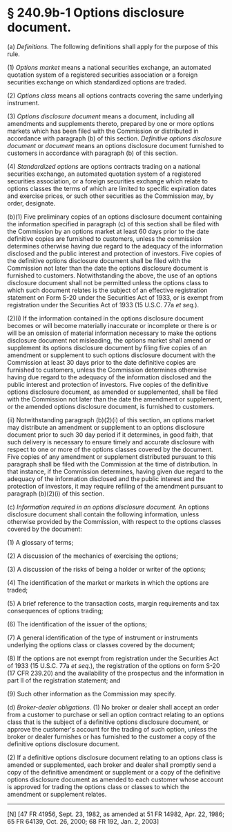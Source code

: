 # § 240.9b-1   Options disclosure document.

(a) *Definitions.* The following definitions shall apply for the purpose of this rule.


(1) *Options market* means a national securities exchange, an automated quotation system of a registered securities association or a foreign securities exchange on which standardized options are traded.


(2) *Options class* means all options contracts covering the same underlying instrument.


(3) *Options disclosure document* means a document, including all amendments and supplements thereto, prepared by one or more options markets which has been filed with the Commission or distributed in accordance with paragraph (b) of this section. *Definitive options disclosure document* or *document* means an options disclosure document furnished to customers in accordance with paragraph (b) of this section. 


(4) *Standardized options* are options contracts trading on a national securities exchange, an automated quotation system of a registered securities association, or a foreign securities exchange which relate to options classes the terms of which are limited to specific expiration dates and exercise prices, or such other securities as the Commission may, by order, designate.


(b)(1) Five preliminary copies of an options disclosure document containing the information specified in paragraph (c) of this section shall be filed with the Commission by an options market at least 60 days prior to the date definitive copies are furnished to customers, unless the commission determines otherwise having due regard to the adequacy of the information disclosed and the public interest and protection of investors. Five copies of the definitive options disclosure document shall be filed with the Commission not later than the date the options disclosure document is furnished to customers. Notwithstanding the above, the use of an options disclosure document shall not be permitted unless the options class to which such document relates is the subject of an effective registration statement on Form S-20 under the Securities Act of 1933, or is exempt from registration under the Securities Act of 1933 (15 U.S.C. 77a *et seq.*).


(2)(i) If the information contained in the options disclosure document becomes or will become materially inaccurate or incomplete or there is or will be an omission of material information necessary to make the options disclosure document not misleading, the options market shall amend or supplement its options disclosure document by filing five copies of an amendment or supplement to such options disclosure document with the Commission at least 30 days prior to the date definitive copies are furnished to customers, unless the Commission determines otherwise having due regard to the adequacy of the information disclosed and the public interest and protection of investors. Five copies of the definitive options disclosure document, as amended or supplemented, shall be filed with the Commission not later than the date the amendment or supplement, or the amended options disclosure document, is furnished to customers. 


(ii) Notwithstanding paragraph (b)(2)(i) of this section, an options market may distribute an amendment or supplement to an options disclosure document prior to such 30 day period if it determines, in good faith, that such delivery is necessary to ensure timely and accurate disclosure with respect to one or more of the options classes covered by the document. Five copies of any amendment or supplement distributed pursuant to this paragraph shall be filed with the Commission at the time of distribution. In that instance, if the Commission determines, having given due regard to the adequacy of the information disclosed and the public interest and the protection of investors, it may require refiling of the amendment pursuant to paragraph (b)(2)(i) of this section. 


(c) *Information required in an options disclosure document.* An options disclosure document shall contain the following information, unless otherwise provided by the Commission, with respect to the options classes covered by the document: 


(1) A glossary of terms; 


(2) A discussion of the mechanics of exercising the options; 


(3) A discussion of the risks of being a holder or writer of the options; 


(4) The identification of the market or markets in which the options are traded; 


(5) A brief reference to the transaction costs, margin requirements and tax consequences of options trading; 


(6) The identification of the issuer of the options; 


(7) A general identification of the type of instrument or instruments underlying the options class or classes covered by the document; 


(8) If the options are not exempt from registration under the Securities Act of 1933 (15 U.S.C. 77a *et seq.*), the registration of the options on form S-20 (17 CFR 239.20) and the availability of the prospectus and the information in part II of the registration statement; and 


(9) Such other information as the Commission may specify. 


(d) *Broker-dealer obligations.* (1) No broker or dealer shall accept an order from a customer to purchase or sell an option contract relating to an options class that is the subject of a definitive options disclosure document, or approve the customer's account for the trading of such option, unless the broker or dealer furnishes or has furnished to the customer a copy of the definitive options disclosure document. 


(2) If a definitive options disclosure document relating to an options class is amended or supplemented, each broker and dealer shall promptly send a copy of the definitive amendment or supplement or a copy of the definitive options disclosure document as amended to each customer whose account is approved for trading the options class or classes to which the amendment or supplement relates.



---

[N] [47 FR 41956, Sept. 23, 1982, as amended at 51 FR 14982, Apr. 22, 1986; 65 FR 64139, Oct. 26, 2000; 68 FR 192, Jan. 2, 2003] 








